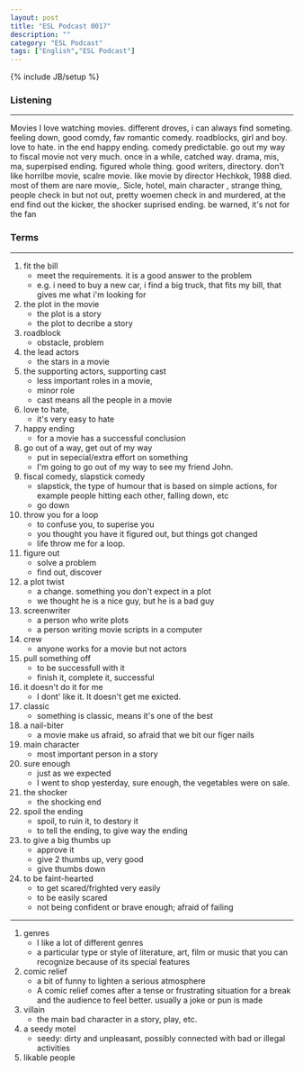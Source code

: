 ```yaml
---
layout: post
title: "ESL Podcast 0017"
description: ""
category: "ESL Podcast"
tags: ["English","ESL Podcast"]
---
```

{% include JB/setup %}

### Listening
-----
Movies
I love watching movies. different droves, i can always find someting. feeling down, good comdy, fav romantic comedy. roadblocks, girl and boy. love to hate. in the end happy ending. comedy predictable. go out my way to fiscal movie not very much. once in a while, catched way. drama, mis, ma, superpised ending. figured whole thing. good writers, directory. don't like horrilbe movie, scalre movie. like movie by director Hechkok, 1988 died. most of them are nare movie,. Sicle, hotel, main character , strange thing, people check in but not out, pretty woemen check in and murdered, at the end find out the kicker, the shocker suprised ending. be warned, it's not for the fan

### Terms
--------
1. fit the bill
    * meet the requirements. it is a good answer to the problem
    * e.g. i need to buy a new car, i find a big truck, that fits my bill, that gives me what i'm looking for
2. the plot in the movie
    * the plot is a story
    * the plot to decribe a story
3. roadblock
    * obstacle, problem
4. the lead actors
    * the stars in a movie
5. the supporting actors, supporting cast
    * less important roles in a movie, 
    * minor role
    * cast means all the people in a movie
6. love to hate, 
    * it's very easy to hate
7. happy ending
    * for a movie has a successful conclusion
8. go out of a way, get out of my way
    * put in sepecial/extra effort on something
    * I'm going to go out of my way to see my friend John. 
9. fiscal comedy, slapstick comedy
    * slapstick, ​the type of humour that is based on simple actions, for example people hitting each other, falling down, etc
    * go down
10. throw you for a loop
    * to confuse you, to superise you
    * you thought you have it figured out, but things got changed
    * life throw me for a loop. 
11. figure out
    * solve a problem
    * find out, discover
12. a plot twist
    * a change. something you don't expect in a plot
    * we thought he is a nice guy, but he is a bad guy
13. screenwriter
    * a person who write plots
    * a person writing movie scripts in a computer
14. crew
    * anyone works for a movie but not actors
15. pull something off
    * to be successfull with it
    * finish it, complete it, successful
16. it doesn't do it for me
    * I dont' like it. It doesn't get me exicted.
17. classic
    * something is classic, means it's one of the best
18. a nail-biter
    * a movie make us afraid, so afraid that we bit our figer nails
19. main character
    * most important person in a story
20. sure enough
    * just as we expected
    * I went to shop yesterday, sure enough, the vegetables were on sale.
21. the shocker
    * the shocking end
22. spoil the ending
    * spoil, to ruin it, to destory it
    * to tell the ending, to give way the ending
23. to give a big thumbs up
    * approve it
    * give 2 thumbs up, very good
    * give thumbs down
24. to be faint-hearted
    * to get scared/frighted very easily
    * to be easily scared
    * not being confident or brave enough; afraid of failing

----
1. genres
    * I like a lot of different genres
    * a particular type or style of literature, art, film or music that you can recognize because of its special features
2. comic relief
    * a bit of funny to lighten a serious atmosphere
    * A comic relief comes after a tense or frustrating situation for a break and the audience to feel better. usually a joke or pun is made
3. villain
    * the main bad character in a story, play, etc.
4. a seedy motel
    * seedy: dirty and unpleasant, possibly connected with bad or illegal activities
5. likable people
